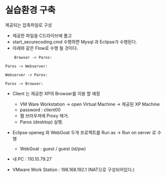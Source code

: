 # 실습환경 구축

제공되는 압축파일로 구성

- 제공한 파일을 C드라이브에 풀고 
- start_securecoding.cmd 수행하면 Mysql 과 Eclipse가 수행된다.
- 아래와 같은 Flow로 수행 될 것이다.

```sequence
	Browser -> Paros:

Paros -> Webserver:

Webserver -> Paros:

Paros -> Browser:

```



- Client 는 제공한 XP의 Browser를 이용 할 예정

  - VM Ware Workstation -> open Virtual Machine -> 제공된 XP Machine
  - password : client00
  - 웹 브라우져에 Proxy 제거.
  - Paros (desktop) 실행.

- Eclipse openeg 와 WebGoat 두개 프로젝트를 Run as -> Run on server 로 수행 

  - WebGoat : guest / guest (id/pw)

- 내 PC : 110.10.79.27 

- VMware Work Station : 198.168.192.1 (NAT으로 구성되어있다.)

  ​